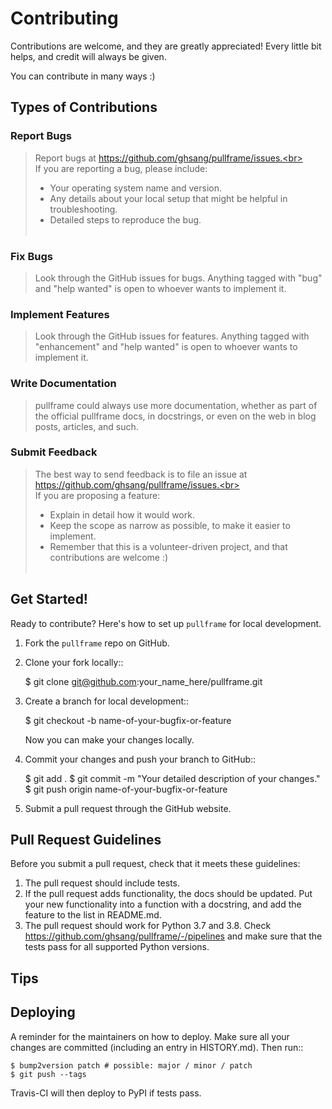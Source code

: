 Contributing
============

Contributions are welcome, and they are greatly appreciated! Every little bit
helps, and credit will always be given.

You can contribute in many ways :)

Types of Contributions
----------------------

### Report Bugs

> Report bugs at https://github.com/ghsang/pullframe/issues.<br><br>
> If you are reporting a bug, please include:
>   * Your operating system name and version.
>   * Any details about your local setup that might be helpful in troubleshooting.
>   * Detailed steps to reproduce the bug.
> <br><br>

### Fix Bugs

> Look through the GitHub issues for bugs. Anything tagged with "bug" and "help
> wanted" is open to whoever wants to implement it.

### Implement Features

> Look through the GitHub issues for features. Anything tagged with "enhancement"
> and "help wanted" is open to whoever wants to implement it.

### Write Documentation

> pullframe could always use more documentation, whether as part of the
> official pullframe docs, in docstrings, or even on the web in blog posts,
> articles, and such.

### Submit Feedback

> The best way to send feedback is to file an issue at https://github.com/ghsang/pullframe/issues.<br><br>
> If you are proposing a feature:
> * Explain in detail how it would work.
> * Keep the scope as narrow as possible, to make it easier to implement.
> * Remember that this is a volunteer-driven project, and that contributions
>   are welcome :)
> <br><br>

Get Started!
------------

Ready to contribute? Here's how to set up `pullframe` for local development.

1. Fork the `pullframe` repo on GitHub.
2. Clone your fork locally::

    $ git clone git@github.com:your_name_here/pullframe.git

3. Create a branch for local development::

    $ git checkout -b name-of-your-bugfix-or-feature

   Now you can make your changes locally.

4. Commit your changes and push your branch to GitHub::

    $ git add .
    $ git commit -m "Your detailed description of your changes."
    $ git push origin name-of-your-bugfix-or-feature

5. Submit a pull request through the GitHub website.

Pull Request Guidelines
-----------------------

Before you submit a pull request, check that it meets these guidelines:

1. The pull request should include tests.
2. If the pull request adds functionality, the docs should be updated. Put
   your new functionality into a function with a docstring, and add the
   feature to the list in README.md.
3. The pull request should work for Python 3.7 and 3.8. Check
   https://github.com/ghsang/pullframe/-/pipelines
   and make sure that the tests pass for all supported Python versions.

Tips
----


Deploying
---------

A reminder for the maintainers on how to deploy.
Make sure all your changes are committed (including an entry in HISTORY.md).
Then run::

```
$ bump2version patch # possible: major / minor / patch
$ git push --tags
```

Travis-CI will then deploy to PyPI if tests pass.
